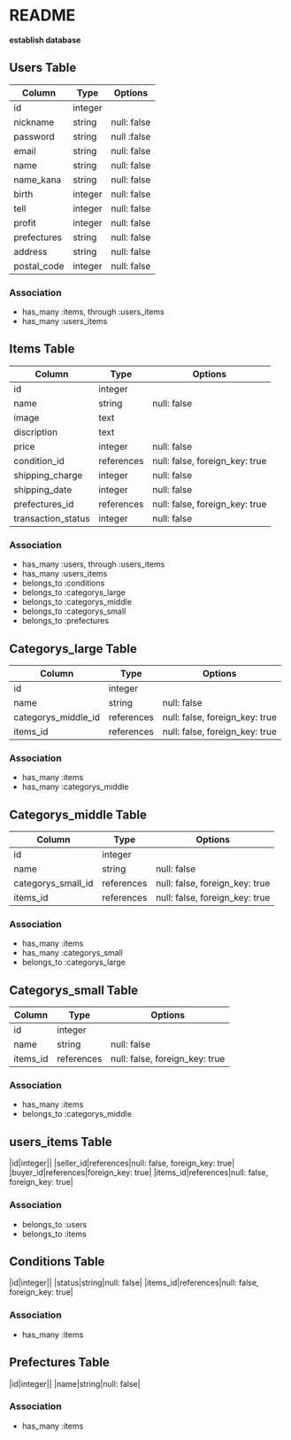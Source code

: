 # README

**establish database**

## Users Table

|Column|Type|Options|
|------|----|-------|
|id|integer||
|nickname|string|null: false|
|password|string|null :false|
|email|string|null: false|
|name|string|null: false|
|name_kana|string|null: false|
|birth|integer|null: false|
|tell|integer|null: false|
|profit|integer|null: false|
|prefectures|string|null: false|
|address|string|null: false|
|postal_code|integer|null: false|
### Association
- has_many :items, through :users_items
- has_many :users_items

## Items Table
|Column|Type|Options|
|------|----|-------|
|id|integer||
|name|string|null: false|
|image|text||
|discription|text||
|price|integer|null: false|
|condition_id|references|null: false, foreign_key: true|
|shipping_charge|integer|null: false|
|shipping_date|integer|null: false|
|prefectures_id|references|null: false, foreign_key: true|
|transaction_status|integer|null: false|
### Association
- has_many :users, through :users_items
- has_many :users_items
- belongs_to :conditions
- belongs_to :categorys_large
- belongs_to :categorys_middle
- belongs_to :categorys_small
- belongs_to :prefectures


## Categorys_large Table
|Column|Type|Options|
|------|----|-------|
|id|integer||
|name|string|null: false|
|categorys_middle_id|references|null: false, foreign_key: true|
|items_id|references|null: false, foreign_key: true|
### Association
- has_many :items
- has_many :categorys_middle

## Categorys_middle Table
|Column|Type|Options|
|------|----|-------|
|id|integer||
|name|string|null: false|
|categorys_small_id|references|null: false, foreign_key: true|
|items_id|references|null: false, foreign_key: true|
### Association
- has_many :items
- has_many :categorys_small
- belongs_to :categorys_large

## Categorys_small Table
|Column|Type|Options|
|------|----|-------|
|id|integer||
|name|string|null: false|
|items_id|references|null: false, foreign_key: true|
### Association
- has_many :items
- belongs_to :categorys_middle

## users_items Table
|id|integer||
|seller_id|references|null: false, foreign_key: true|
|buyer_id|references|foreign_key: true|
|items_id|references|null: false, foreign_key: true|

### Association
- belongs_to :users
- belongs_to :items

## Conditions Table
|id|integer||
|status|string|null: false|
|items_id|references|null: false, foreign_key: true|

### Association
- has_many :items

## Prefectures Table
|id|integer||
|name|string|null: false|

### Association
- has_many :items